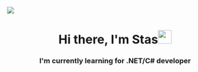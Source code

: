 [![](https://github-readme-stats.vercel.app/api?username=anuraghazra)](https://github.com/anuraghazra/github-readme-stats)
<h1 align="center">Hi there, I'm Stas<img src="https://github.com/blackcater/blackcater/raw/main/images/Hi.gif" height="32"/></h1>
<h3 align="center">I'm currently learning for .NET/C# developer</h3>
